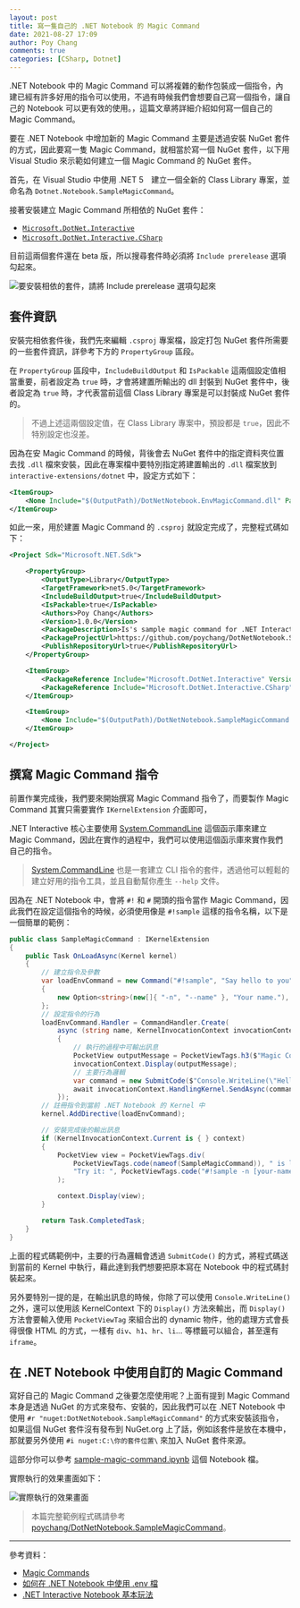 ```yaml
---
layout: post
title: 寫一隻自己的 .NET Notebook 的 Magic Command
date: 2021-08-27 17:09
author: Poy Chang
comments: true
categories: [CSharp, Dotnet]
---
```


.NET Notebook 中的 Magic Command 可以將複雜的動作包裝成一個指令，內建已經有許多好用的指令可以使用，不過有時候我們會想要自己寫一個指令，讓自己的 Notebook 可以更有效的使用。，這篇文章將詳細介紹如何寫一個自己的 Magic Command。

要在 .NET Notebook 中增加新的 Magic Command 主要是透過安裝 NuGet 套件的方式，因此要寫一隻 Magic Command，就相當於寫一個 NuGet 套件，以下用 Visual Studio 來示範如何建立一個 Magic Command 的 NuGet 套件。

首先，在 Visual Studio 中使用 .NET 5　建立一個全新的 Class Library 專案，並命名為 `Dotnet.Notebook.SampleMagicCommand`。

接著安裝建立 Magic Command 所相依的 NuGet 套件：

- [`Microsoft.DotNet.Interactive`](https://www.nuget.org/packages/Microsoft.DotNet.Interactive/)
- [`Microsoft.DotNet.Interactive.CSharp`](https://www.nuget.org/packages/Microsoft.DotNet.Interactive.CSharp/)

目前這兩個套件還在 beta 版，所以搜尋套件時必須將 `Include prerelease` 選項勾起來。

![要安裝相依的套件，請將 Include prerelease 選項勾起來](https://i.imgur.com/2Vb72G0.png)

## 套件資訊

安裝完相依套件後，我們先來編輯 `.csproj` 專案檔，設定打包 NuGet 套件所需要的一些套件資訊，詳參考下方的 `PropertyGroup` 區段。

在 `PropertyGroup` 區段中，`IncludeBuildOutput` 和 `IsPackable` 這兩個設定值相當重要，前者設定為 `true` 時，才會將建置所輸出的 dll 封裝到 NuGet 套件中，後者設定為 `true` 時，才代表當前這個 Class Library 專案是可以封裝成 NuGet 套件的。

>不過上述這兩個設定值，在 Class Library 專案中，預設都是 `true`，因此不特別設定也沒差。

因為在安 Magic Command 的時候，背後會去 NuGet 套件中的指定資料夾位置去找 `.dll` 檔來安裝，因此在專案檔中要特別指定將建置輸出的 `.dll` 檔案放到 `interactive-extensions/dotnet` 中，設定方式如下：

```xml
<ItemGroup>
    <None Include="$(OutputPath)/DotNetNotebook.EnvMagicCommand.dll" Pack="true" PackagePath="interactive-extensions/dotnet" />
</ItemGroup>
```

如此一來，用於建置 Magic Command 的 `.csproj` 就設定完成了，完整程式碼如下：

```xml
<Project Sdk="Microsoft.NET.Sdk">

    <PropertyGroup>
        <OutputType>Library</OutputType>
        <TargetFramework>net5.0</TargetFramework>
        <IncludeBuildOutput>true</IncludeBuildOutput>
        <IsPackable>true</IsPackable>
        <Authors>Poy Chang</Authors>
        <Version>1.0.0</Version>
        <PackageDescription>Is's sample magic command for .NET Interactive Notebook</PackageDescription>
        <PackageProjectUrl>https://github.com/poychang/DotNetNotebook.SampleMagicCommand</PackageProjectUrl>
        <PublishRepositoryUrl>true</PublishRepositoryUrl>
    </PropertyGroup>

    <ItemGroup>
        <PackageReference Include="Microsoft.DotNet.Interactive" Version="1.0.0-beta.21404.3" />
        <PackageReference Include="Microsoft.DotNet.Interactive.CSharp" Version="1.0.0-beta.21404.3" />
    </ItemGroup>

    <ItemGroup>
        <None Include="$(OutputPath)/DotNetNotebook.SampleMagicCommand.dll" Pack="true" PackagePath="interactive-extensions/dotnet" />
    </ItemGroup>

</Project>
```

## 撰寫 Magic Command 指令

前置作業完成後，我們要來開始撰寫 Magic Command 指令了，而要製作 Magic Command 其實只需要實作 `IKernelExtension` 介面即可，

.NET Interactive 核心主要使用 [System.CommandLine](https://github.com/dotnet/command-line-api) 這個函示庫來建立 Magic Command，因此在實作的過程中，我們可以使用這個函示庫來實作我們自己的指令。

>[System.CommandLine](https://github.com/dotnet/command-line-api) 也是一套建立 CLI 指令的套件，透過他可以輕鬆的建立好用的指令工具，並且自動幫你產生 `--help` 文件。

因為在 .NET Notebook 中，會將 `#!` 和 `#` 開頭的指令當作 Magic Command，因此我們在設定這個指令的時候，必須使用像是 `#!sample` 這樣的指令名稱，以下是一個簡單的範例：

```csharp
public class SampleMagicCommand : IKernelExtension
{
    public Task OnLoadAsync(Kernel kernel)
    {
        // 建立指令及參數
        var loadEnvCommand = new Command("#!sample", "Say hello to you")
        {
            new Option<string>(new[]{ "-n", "--name" }, "Your name."),
        };
        // 設定指令的行為
        loadEnvCommand.Handler = CommandHandler.Create(
            async (string name, KernelInvocationContext invocationContext) =>
            {
                // 執行的過程中可輸出訊息
                PocketView outputMessage = PocketViewTags.h3($"Magic Command gets your name, {name}");
                invocationContext.Display(outputMessage);
                // 主要行為邏輯
                var command = new SubmitCode($"Console.WriteLine(\"Hello {name}!\");");
                await invocationContext.HandlingKernel.SendAsync(command);
            });
        // 註冊指令到當前 .NET Notebook 的 Kernel 中
        kernel.AddDirective(loadEnvCommand);

        // 安裝完成後的輸出訊息
        if (KernelInvocationContext.Current is { } context)
        {
            PocketView view = PocketViewTags.div(
                PocketViewTags.code(nameof(SampleMagicCommand)), " is loaded.", PocketViewTags.br,
                "Try it: ", PocketViewTags.code("#!sample -n [your-name]")
            );

            context.Display(view);
        }

        return Task.CompletedTask;
    }
}
```

上面的程式碼範例中，主要的行為邏輯會透過 `SubmitCode()` 的方式，將程式碼送到當前的 Kernel 中執行，藉此達到我們想要把原本寫在 Notebook 中的程式碼封裝起來。

另外要特別一提的是，在輸出訊息的時候，你除了可以使用 `Console.WriteLine()` 之外，還可以使用該 KernelContext 下的 `Display()` 方法來輸出，而 `Display()` 方法會要輸入使用 `PocketViewTag` 來組合出的 dynamic 物件，他的處理方式會長得很像 HTML 的方式，一樣有 `div`、`h1`、`hr`、`li`... 等標籤可以組合，甚至還有 `iframe`。

## 在 .NET Notebook 中使用自訂的 Magic Command

寫好自己的 Magic Command 之後要怎麼使用呢？上面有提到 Magic Command 本身是透過 NuGet 的方式來發布、安裝的，因此我們可以在 .NET Notebook 中使用 `#r "nuget:DotNetNotebook.SampleMagicCommand"` 的方式來安裝該指令，如果這個 NuGet 套件沒有發布到 NuGet.org 上了話，例如該套件是放在本機中，那就要另外使用 `#i nuget:C:\你的套件位置\` 來加入 NuGet 套件來源。

這部分你可以參考 [sample-magic-command.ipynb](https://github.com/poychang/DotNetNotebook.SampleMagicCommand/blob/main/sample-magic-command.ipynb) 這個 Notebook 檔。

實際執行的效果畫面如下：

![實際執行的效果畫面](https://i.imgur.com/u5Fdv20.png)

>本篇完整範例程式碼請參考 [poychang/DotNetNotebook.SampleMagicCommand](https://github.com/poychang/DotNetNotebook.SampleMagicCommand)。

----------

參考資料：

* [Magic Commands](https://github.com/dotnet/interactive/blob/main/docs/magic-commands.md)
* [如何在 .NET Notebook 中使用 .env 檔](https://blog.poychang.net/how-to-use-env-file-in-dotnet-interactive-notebook-load-env-file/)
* [.NET Interactive Notebook 基本玩法](https://blog.poychang.net/play-with-dotnet-interactive-notebook/)
